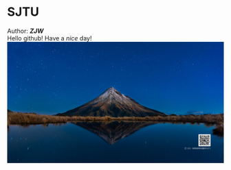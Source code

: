# SJTU 
Author: ***ZJW*** </br>
Hello github!
Have a *nice* day!
![wallpaper](https://github.com/ophwsjtu18/ohw21f/blob/main/zjw/zjw.assets/8545499.jpg)
